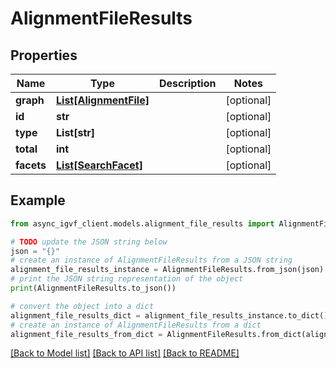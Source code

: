 # AlignmentFileResults


## Properties

Name | Type | Description | Notes
------------ | ------------- | ------------- | -------------
**graph** | [**List[AlignmentFile]**](AlignmentFile.md) |  | [optional] 
**id** | **str** |  | [optional] 
**type** | **List[str]** |  | [optional] 
**total** | **int** |  | [optional] 
**facets** | [**List[SearchFacet]**](SearchFacet.md) |  | [optional] 

## Example

```python
from async_igvf_client.models.alignment_file_results import AlignmentFileResults

# TODO update the JSON string below
json = "{}"
# create an instance of AlignmentFileResults from a JSON string
alignment_file_results_instance = AlignmentFileResults.from_json(json)
# print the JSON string representation of the object
print(AlignmentFileResults.to_json())

# convert the object into a dict
alignment_file_results_dict = alignment_file_results_instance.to_dict()
# create an instance of AlignmentFileResults from a dict
alignment_file_results_from_dict = AlignmentFileResults.from_dict(alignment_file_results_dict)
```
[[Back to Model list]](../README.md#documentation-for-models) [[Back to API list]](../README.md#documentation-for-api-endpoints) [[Back to README]](../README.md)


